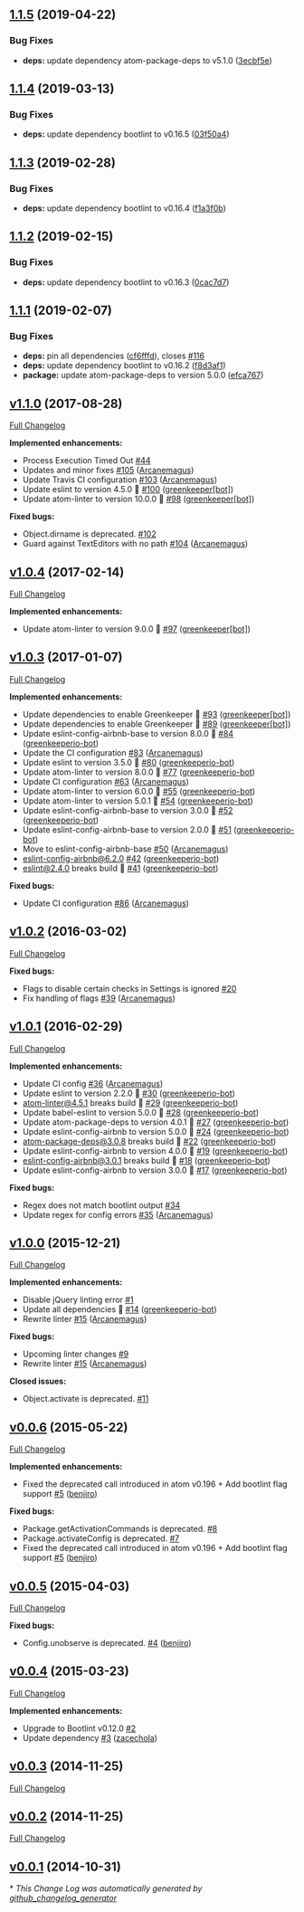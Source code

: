 ## [1.1.5](https://github.com/AtomLinter/linter-bootlint/compare/v1.1.4...v1.1.5) (2019-04-22)


### Bug Fixes

* **deps:** update dependency atom-package-deps to v5.1.0 ([3ecbf5e](https://github.com/AtomLinter/linter-bootlint/commit/3ecbf5e))

## [1.1.4](https://github.com/AtomLinter/linter-bootlint/compare/v1.1.3...v1.1.4) (2019-03-13)


### Bug Fixes

* **deps:** update dependency bootlint to v0.16.5 ([03f50a4](https://github.com/AtomLinter/linter-bootlint/commit/03f50a4))

## [1.1.3](https://github.com/AtomLinter/linter-bootlint/compare/v1.1.2...v1.1.3) (2019-02-28)


### Bug Fixes

* **deps:** update dependency bootlint to v0.16.4 ([f1a3f0b](https://github.com/AtomLinter/linter-bootlint/commit/f1a3f0b))

## [1.1.2](https://github.com/AtomLinter/linter-bootlint/compare/v1.1.1...v1.1.2) (2019-02-15)


### Bug Fixes

* **deps:** update dependency bootlint to v0.16.3 ([0cac7d7](https://github.com/AtomLinter/linter-bootlint/commit/0cac7d7))

## [1.1.1](https://github.com/AtomLinter/linter-bootlint/compare/v1.1.0...v1.1.1) (2019-02-07)


### Bug Fixes

* **deps:** pin all dependencies ([cf6fffd](https://github.com/AtomLinter/linter-bootlint/commit/cf6fffd)), closes [#116](https://github.com/AtomLinter/linter-bootlint/issues/116)
* **deps:** update dependency bootlint to v0.16.2 ([f8d3af1](https://github.com/AtomLinter/linter-bootlint/commit/f8d3af1))
* **package:** update atom-package-deps to version 5.0.0 ([efca767](https://github.com/AtomLinter/linter-bootlint/commit/efca767))

## [v1.1.0](https://github.com/AtomLinter/linter-bootlint/tree/v1.1.0) (2017-08-28)
[Full Changelog](https://github.com/AtomLinter/linter-bootlint/compare/v1.0.4...v1.1.0)

**Implemented enhancements:**

- Process Execution Timed Out [\#44](https://github.com/AtomLinter/linter-bootlint/issues/44)
- Updates and minor fixes [\#105](https://github.com/AtomLinter/linter-bootlint/pull/105) ([Arcanemagus](https://github.com/Arcanemagus))
- Update Travis CI configuration [\#103](https://github.com/AtomLinter/linter-bootlint/pull/103) ([Arcanemagus](https://github.com/Arcanemagus))
- Update eslint to version 4.5.0 🚀 [\#100](https://github.com/AtomLinter/linter-bootlint/pull/100) ([greenkeeper[bot]](https://github.com/apps/greenkeeper))
- Update atom-linter to version 10.0.0 🚀 [\#98](https://github.com/AtomLinter/linter-bootlint/pull/98) ([greenkeeper[bot]](https://github.com/apps/greenkeeper))

**Fixed bugs:**

- Object.dirname is deprecated. [\#102](https://github.com/AtomLinter/linter-bootlint/issues/102)
- Guard against TextEditors with no path [\#104](https://github.com/AtomLinter/linter-bootlint/pull/104) ([Arcanemagus](https://github.com/Arcanemagus))

## [v1.0.4](https://github.com/AtomLinter/linter-bootlint/tree/v1.0.4) (2017-02-14)
[Full Changelog](https://github.com/AtomLinter/linter-bootlint/compare/v1.0.3...v1.0.4)

**Implemented enhancements:**

- Update atom-linter to version 9.0.0 🚀 [\#97](https://github.com/AtomLinter/linter-bootlint/pull/97) ([greenkeeper[bot]](https://github.com/apps/greenkeeper))

## [v1.0.3](https://github.com/AtomLinter/linter-bootlint/tree/v1.0.3) (2017-01-07)
[Full Changelog](https://github.com/AtomLinter/linter-bootlint/compare/v1.0.2...v1.0.3)

**Implemented enhancements:**

- Update dependencies to enable Greenkeeper 🌴 [\#93](https://github.com/AtomLinter/linter-bootlint/pull/93) ([greenkeeper[bot]](https://github.com/apps/greenkeeper))
- Update dependencies to enable Greenkeeper 🌴 [\#89](https://github.com/AtomLinter/linter-bootlint/pull/89) ([greenkeeper[bot]](https://github.com/apps/greenkeeper))
- Update eslint-config-airbnb-base to version 8.0.0 🚀 [\#84](https://github.com/AtomLinter/linter-bootlint/pull/84) ([greenkeeperio-bot](https://github.com/greenkeeperio-bot))
- Update the CI configuration [\#83](https://github.com/AtomLinter/linter-bootlint/pull/83) ([Arcanemagus](https://github.com/Arcanemagus))
- Update eslint to version 3.5.0 🚀 [\#80](https://github.com/AtomLinter/linter-bootlint/pull/80) ([greenkeeperio-bot](https://github.com/greenkeeperio-bot))
- Update atom-linter to version 8.0.0 🚀 [\#77](https://github.com/AtomLinter/linter-bootlint/pull/77) ([greenkeeperio-bot](https://github.com/greenkeeperio-bot))
- Update CI configuration [\#63](https://github.com/AtomLinter/linter-bootlint/pull/63) ([Arcanemagus](https://github.com/Arcanemagus))
- Update atom-linter to version 6.0.0 🚀 [\#55](https://github.com/AtomLinter/linter-bootlint/pull/55) ([greenkeeperio-bot](https://github.com/greenkeeperio-bot))
- Update atom-linter to version 5.0.1 🚀 [\#54](https://github.com/AtomLinter/linter-bootlint/pull/54) ([greenkeeperio-bot](https://github.com/greenkeeperio-bot))
- Update eslint-config-airbnb-base to version 3.0.0 🚀 [\#52](https://github.com/AtomLinter/linter-bootlint/pull/52) ([greenkeeperio-bot](https://github.com/greenkeeperio-bot))
- Update eslint-config-airbnb-base to version 2.0.0 🚀 [\#51](https://github.com/AtomLinter/linter-bootlint/pull/51) ([greenkeeperio-bot](https://github.com/greenkeeperio-bot))
- Move to eslint-config-airbnb-base [\#50](https://github.com/AtomLinter/linter-bootlint/pull/50) ([Arcanemagus](https://github.com/Arcanemagus))
- eslint-config-airbnb@6.2.0 [\#42](https://github.com/AtomLinter/linter-bootlint/pull/42) ([greenkeeperio-bot](https://github.com/greenkeeperio-bot))
- eslint@2.4.0 breaks build 🚨 [\#41](https://github.com/AtomLinter/linter-bootlint/pull/41) ([greenkeeperio-bot](https://github.com/greenkeeperio-bot))

**Fixed bugs:**

- Update CI configuration [\#86](https://github.com/AtomLinter/linter-bootlint/pull/86) ([Arcanemagus](https://github.com/Arcanemagus))

## [v1.0.2](https://github.com/AtomLinter/linter-bootlint/tree/v1.0.2) (2016-03-02)
[Full Changelog](https://github.com/AtomLinter/linter-bootlint/compare/v1.0.1...v1.0.2)

**Fixed bugs:**

- Flags to disable certain checks in Settings is ignored [\#20](https://github.com/AtomLinter/linter-bootlint/issues/20)
- Fix handling of flags [\#39](https://github.com/AtomLinter/linter-bootlint/pull/39) ([Arcanemagus](https://github.com/Arcanemagus))

## [v1.0.1](https://github.com/AtomLinter/linter-bootlint/tree/v1.0.1) (2016-02-29)
[Full Changelog](https://github.com/AtomLinter/linter-bootlint/compare/v1.0.0...v1.0.1)

**Implemented enhancements:**

- Update CI config [\#36](https://github.com/AtomLinter/linter-bootlint/pull/36) ([Arcanemagus](https://github.com/Arcanemagus))
- Update eslint to version 2.2.0 🚀 [\#30](https://github.com/AtomLinter/linter-bootlint/pull/30) ([greenkeeperio-bot](https://github.com/greenkeeperio-bot))
- atom-linter@4.5.1 breaks build 🚨 [\#29](https://github.com/AtomLinter/linter-bootlint/pull/29) ([greenkeeperio-bot](https://github.com/greenkeeperio-bot))
- Update babel-eslint to version 5.0.0 🚀 [\#28](https://github.com/AtomLinter/linter-bootlint/pull/28) ([greenkeeperio-bot](https://github.com/greenkeeperio-bot))
- Update atom-package-deps to version 4.0.1 🚀 [\#27](https://github.com/AtomLinter/linter-bootlint/pull/27) ([greenkeeperio-bot](https://github.com/greenkeeperio-bot))
- Update eslint-config-airbnb to version 5.0.0 🚀 [\#24](https://github.com/AtomLinter/linter-bootlint/pull/24) ([greenkeeperio-bot](https://github.com/greenkeeperio-bot))
- atom-package-deps@3.0.8 breaks build 🚨 [\#22](https://github.com/AtomLinter/linter-bootlint/pull/22) ([greenkeeperio-bot](https://github.com/greenkeeperio-bot))
- Update eslint-config-airbnb to version 4.0.0 🚀 [\#19](https://github.com/AtomLinter/linter-bootlint/pull/19) ([greenkeeperio-bot](https://github.com/greenkeeperio-bot))
- eslint-config-airbnb@3.0.1 breaks build 🚨 [\#18](https://github.com/AtomLinter/linter-bootlint/pull/18) ([greenkeeperio-bot](https://github.com/greenkeeperio-bot))
- Update eslint-config-airbnb to version 3.0.0 🚀 [\#17](https://github.com/AtomLinter/linter-bootlint/pull/17) ([greenkeeperio-bot](https://github.com/greenkeeperio-bot))

**Fixed bugs:**

- Regex does not match bootlint output [\#34](https://github.com/AtomLinter/linter-bootlint/issues/34)
- Update regex for config errors [\#35](https://github.com/AtomLinter/linter-bootlint/pull/35) ([Arcanemagus](https://github.com/Arcanemagus))

## [v1.0.0](https://github.com/AtomLinter/linter-bootlint/tree/v1.0.0) (2015-12-21)
[Full Changelog](https://github.com/AtomLinter/linter-bootlint/compare/v0.0.6...v1.0.0)

**Implemented enhancements:**

- Disable jQuery linting error [\#1](https://github.com/AtomLinter/linter-bootlint/issues/1)
- Update all dependencies 🌴 [\#14](https://github.com/AtomLinter/linter-bootlint/pull/14) ([greenkeeperio-bot](https://github.com/greenkeeperio-bot))
- Rewrite linter [\#15](https://github.com/AtomLinter/linter-bootlint/pull/15) ([Arcanemagus](https://github.com/Arcanemagus))

**Fixed bugs:**

- Upcoming linter changes [\#9](https://github.com/AtomLinter/linter-bootlint/issues/9)
- Rewrite linter [\#15](https://github.com/AtomLinter/linter-bootlint/pull/15) ([Arcanemagus](https://github.com/Arcanemagus))

**Closed issues:**

- Object.activate is deprecated. [\#11](https://github.com/AtomLinter/linter-bootlint/issues/11)

## [v0.0.6](https://github.com/AtomLinter/linter-bootlint/tree/v0.0.6) (2015-05-22)
[Full Changelog](https://github.com/AtomLinter/linter-bootlint/compare/v0.0.5...v0.0.6)

**Implemented enhancements:**

- Fixed the deprecated call introduced in atom v0.196 + Add bootlint flag support [\#5](https://github.com/AtomLinter/linter-bootlint/pull/5) ([benjiro](https://github.com/benjiro))

**Fixed bugs:**

- Package.getActivationCommands is deprecated. [\#8](https://github.com/AtomLinter/linter-bootlint/issues/8)
- Package.activateConfig is deprecated. [\#7](https://github.com/AtomLinter/linter-bootlint/issues/7)
- Fixed the deprecated call introduced in atom v0.196 + Add bootlint flag support [\#5](https://github.com/AtomLinter/linter-bootlint/pull/5) ([benjiro](https://github.com/benjiro))

## [v0.0.5](https://github.com/AtomLinter/linter-bootlint/tree/v0.0.5) (2015-04-03)
[Full Changelog](https://github.com/AtomLinter/linter-bootlint/compare/v0.0.4...v0.0.5)

**Fixed bugs:**

- Config.unobserve is deprecated. [\#4](https://github.com/AtomLinter/linter-bootlint/pull/4) ([benjiro](https://github.com/benjiro))

## [v0.0.4](https://github.com/AtomLinter/linter-bootlint/tree/v0.0.4) (2015-03-23)
[Full Changelog](https://github.com/AtomLinter/linter-bootlint/compare/v0.0.3...v0.0.4)

**Implemented enhancements:**

- Upgrade to Bootlint v0.12.0 [\#2](https://github.com/AtomLinter/linter-bootlint/issues/2)
- Update dependency [\#3](https://github.com/AtomLinter/linter-bootlint/pull/3) ([zacechola](https://github.com/zacechola))

## [v0.0.3](https://github.com/AtomLinter/linter-bootlint/tree/v0.0.3) (2014-11-25)
[Full Changelog](https://github.com/AtomLinter/linter-bootlint/compare/v0.0.2...v0.0.3)

## [v0.0.2](https://github.com/AtomLinter/linter-bootlint/tree/v0.0.2) (2014-11-25)
[Full Changelog](https://github.com/AtomLinter/linter-bootlint/compare/v0.0.1...v0.0.2)

## [v0.0.1](https://github.com/AtomLinter/linter-bootlint/tree/v0.0.1) (2014-10-31)


\* *This Change Log was automatically generated by [github_changelog_generator](https://github.com/skywinder/Github-Changelog-Generator)*
